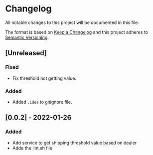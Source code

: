 # Changelog

All notable changes to this project will be documented in this file.

The format is based on [Keep a Changelog](http://keepachangelog.com/en/1.0.0/)
and this project adheres to [Semantic Versioning](http://semver.org/spec/v2.0.0.html).

## [Unreleased]

### Fixed

- Fix threshold not getting value.

### Added

- Added `.idea` to gitignore file.

## [0.0.2] - 2022-01-26

### Added

- Add service to get shipping threshold value based on dealer
- Adde the lint.sh file
